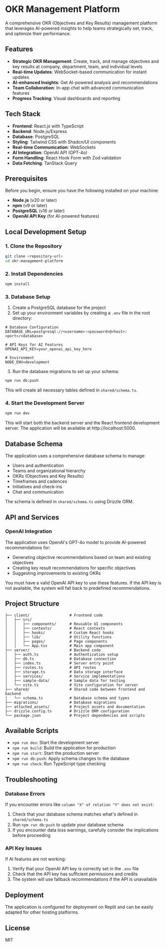 # OKR Management Platform

A comprehensive OKR (Objectives and Key Results) management platform that leverages AI-powered insights to help teams strategically set, track, and optimize their performance.

## Features

- **Strategic OKR Management**: Create, track, and manage objectives and key results at company, department, team, and individual levels
- **Real-time Updates**: WebSocket-based communication for instant updates
- **AI-enhanced Insights**: Get AI-powered analysis and recommendations
- **Team Collaboration**: In-app chat with advanced communication features
- **Progress Tracking**: Visual dashboards and reporting

## Tech Stack

- **Frontend**: React.js with TypeScript
- **Backend**: Node.js/Express
- **Database**: PostgreSQL
- **Styling**: Tailwind CSS with Shadcn/UI components
- **Real-time Communication**: WebSockets
- **AI Integration**: OpenAI API (GPT-4o)
- **Form Handling**: React Hook Form with Zod validation
- **Data Fetching**: TanStack Query

## Prerequisites

Before you begin, ensure you have the following installed on your machine:

- **Node.js** (v20 or later)
- **npm** (v9 or later)
- **PostgreSQL** (v16 or later)
- **OpenAI API Key** (for AI-powered features)

## Local Development Setup

### 1. Clone the Repository

```bash
git clone <repository-url>
cd okr-management-platform
```

### 2. Install Dependencies

```bash
npm install
```

### 3. Database Setup

1. Create a PostgreSQL database for the project
2. Set up your environment variables by creating a `.env` file in the root directory:

```
# Database Configuration
DATABASE_URL=postgresql://<username>:<password>@<host>:<port>/<database>

# API Keys for AI Features
OPENAI_API_KEY=your_openai_api_key_here

# Environment
NODE_ENV=development
```

3. Run the database migrations to set up your schema:

```bash
npm run db:push
```

This will create all necessary tables defined in `shared/schema.ts`.

### 4. Start the Development Server

```bash
npm run dev
```

This will start both the backend server and the React frontend development server. The application will be available at http://localhost:5000.

## Database Schema

The application uses a comprehensive database schema to manage:

- Users and authentication
- Teams and organizational hierarchy
- OKRs (Objectives and Key Results)
- Timeframes and cadences
- Initiatives and check-ins
- Chat and communication

The schema is defined in `shared/schema.ts` using Drizzle ORM.

## API and Services

### OpenAI Integration

The application uses OpenAI's GPT-4o model to provide AI-powered recommendations for:

- Generating objective recommendations based on team and existing objectives
- Creating key result recommendations for specific objectives
- Suggesting improvements to existing OKRs

You must have a valid OpenAI API key to use these features. If the API key is not available, the system will fall back to predefined recommendations.

## Project Structure

```
├── client/                  # Frontend code
│   ├── src/
│   │   ├── components/      # Reusable UI components
│   │   ├── contexts/        # React contexts
│   │   ├── hooks/           # Custom React hooks
│   │   ├── lib/             # Utility functions
│   │   ├── pages/           # Page components
│   │   └── App.tsx          # Main app component
├── server/                  # Backend code
│   ├── auth.ts              # Authentication setup
│   ├── db.ts                # Database connection
│   ├── index.ts             # Server entry point
│   ├── routes.ts            # API routes
│   ├── storage.ts           # Data storage interface
│   ├── services/            # Service implementations
│   ├── sample-data/         # Sample data for testing
│   └── vite.ts              # Vite configuration for server
├── shared/                  # Shared code between frontend and backend
│   └── schema.ts            # Database schema and types
├── migrations/              # Database migrations
├── attached_assets/         # Project assets and documentation
├── drizzle.config.ts        # Drizzle ORM configuration
└── package.json             # Project dependencies and scripts
```

## Available Scripts

- `npm run dev`: Start the development server
- `npm run build`: Build the application for production
- `npm run start`: Start the production server
- `npm run db:push`: Apply schema changes to the database
- `npm run check`: Run TypeScript type checking

## Troubleshooting

### Database Errors

If you encounter errors like `column "X" of relation "Y" does not exist`:

1. Check that your database schema matches what's defined in `shared/schema.ts`
2. Run `npm run db:push` to update your database schema
3. If you encounter data loss warnings, carefully consider the implications before proceeding

### API Key Issues

If AI features are not working:

1. Verify that your OpenAI API key is correctly set in the `.env` file
2. Check that the API key has sufficient permissions and credits
3. The system will use fallback recommendations if the API is unavailable

## Deployment

The application is configured for deployment on Replit and can be easily adapted for other hosting platforms.

## License

MIT